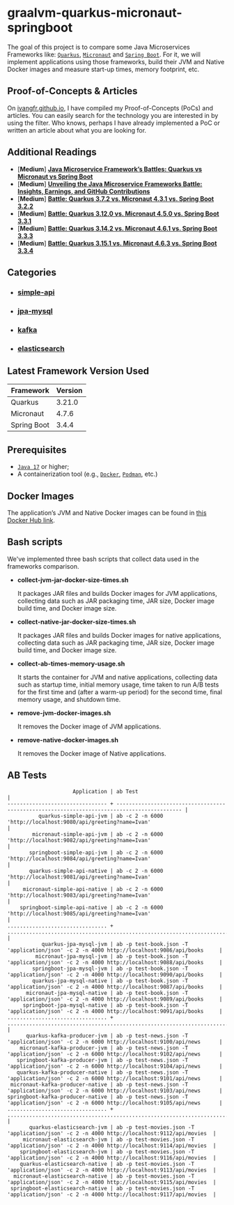 # graalvm-quarkus-micronaut-springboot

The goal of this project is to compare some Java Microservices Frameworks like: [`Quarkus`](https://quarkus.io/), [`Micronaut`](https://micronaut.io/) and [`Spring Boot`](https://docs.spring.io/spring-boot/index.html). For it, we will implement applications using those frameworks, build their JVM and Native Docker images and measure start-up times, memory footprint, etc.

## Proof-of-Concepts & Articles

On [ivangfr.github.io](https://ivangfr.github.io), I have compiled my Proof-of-Concepts (PoCs) and articles. You can easily search for the technology you are interested in by using the filter. Who knows, perhaps I have already implemented a PoC or written an article about what you are looking for.

## Additional Readings

- \[**Medium**\] [**Java Microservice Framework’s Battles: Quarkus vs Micronaut vs Spring Boot**](https://medium.com/@ivangfr/java-microservice-frameworks-battles-quarkus-vs-micronaut-vs-spring-boot-2321dc5712ae)
- \[**Medium**\] [**Unveiling the Java Microservice Frameworks Battle: Insights, Earnings, and GitHub Contributions**](https://medium.com/@ivangfr/unveiling-the-java-microservice-frameworks-battle-insights-earnings-and-github-contributions-6540cd0a0a1a)
- \[**Medium**\] [**Battle: Quarkus 3.7.2 vs. Micronaut 4.3.1 vs. Spring Boot 3.2.2**](https://medium.com/@ivangfr/battle-quarkus-3-7-2-vs-micronaut-4-3-1-vs-spring-boot-3-2-2-8d6765e15e45)
- \[**Medium**\] [**Battle: Quarkus 3.12.0 vs. Micronaut 4.5.0 vs. Spring Boot 3.3.1**](https://medium.com/@ivangfr/battle-quarkus-3-12-0-vs-micronaut-4-5-0-vs-spring-boot-3-3-1-b9a4424fc52f)
- \[**Medium**\] [**Battle: Quarkus 3.14.2 vs. Micronaut 4.6.1 vs. Spring Boot 3.3.3**](https://medium.com/@ivangfr/battle-quarkus-3-14-2-vs-micronaut-4-6-1-vs-spring-boot-3-3-3-41947196fb31)
- \[**Medium**\] [**Battle: Quarkus 3.15.1 vs. Micronaut 4.6.3 vs. Spring Boot 3.3.4**](https://medium.com/@ivangfr/battle-quarkus-3-15-1-vs-micronaut-4-6-3-vs-spring-boot-3-3-4-9ae4a7cefac6)

## Categories

- ### [simple-api](https://github.com/ivangfr/graalvm-quarkus-micronaut-springboot/tree/master/simple-api#graalvm-quarkus-micronaut-springboot)
- ### [jpa-mysql](https://github.com/ivangfr/graalvm-quarkus-micronaut-springboot/tree/master/jpa-mysql#graalvm-quarkus-micronaut-springboot)
- ### [kafka](https://github.com/ivangfr/graalvm-quarkus-micronaut-springboot/tree/master/kafka#graalvm-quarkus-micronaut-springboot)
- ### [elasticsearch](https://github.com/ivangfr/graalvm-quarkus-micronaut-springboot/tree/master/elasticsearch#graalvm-quarkus-micronaut-springboot)

## Latest Framework Version Used

| Framework   | Version |
|-------------|---------|
| Quarkus     | 3.21.0  |
| Micronaut   | 4.7.6   |
| Spring Boot | 3.4.4   |

## Prerequisites

- [`Java 17`](https://www.oracle.com/java/technologies/downloads/#java17) or higher;
- A containerization tool (e.g., [`Docker`](https://www.docker.com), [`Podman`](https://podman.io), etc.)

## Docker Images

The application’s JVM and Native Docker images can be found in [this Docker Hub link](https://hub.docker.com/search?q=ivanfranchin).

## Bash scripts

We've implemented three bash scripts that collect data used in the frameworks comparison.

- **collect-jvm-jar-docker-size-times.sh**
  
  It packages JAR files and builds Docker images for JVM applications, collecting data such as JAR packaging time, JAR size, Docker image build time, and Docker image size.

- **collect-native-jar-docker-size-times.sh**

  It packages JAR files and builds Docker images for native applications, collecting data such as JAR packaging time, JAR size, Docker image build time, and Docker image size.

- **collect-ab-times-memory-usage.sh**

  It starts the container for JVM and native applications, collecting data such as startup time, initial memory usage, time taken to run A/B tests for the first time and (after a warm-up period) for the second time, final memory usage, and shutdown time.

- **remove-jvm-docker-images.sh**

  It removes the Docker image of JVM applications.

- **remove-native-docker-images.sh**

  It removes the Docker image of Native applications.

## AB Tests

  ```text
                       Application | ab Test                                                                                     |
  -------------------------------- + ------------------------------------------------------------------------------------------- |
            quarkus-simple-api-jvm | ab -c 2 -n 6000 'http://localhost:9080/api/greeting?name=Ivan'                              |
          micronaut-simple-api-jvm | ab -c 2 -n 6000 'http://localhost:9082/api/greeting?name=Ivan'                              |
         springboot-simple-api-jvm | ab -c 2 -n 6000 'http://localhost:9084/api/greeting?name=Ivan'                              |
         quarkus-simple-api-native | ab -c 2 -n 6000 'http://localhost:9081/api/greeting?name=Ivan'                              |
       micronaut-simple-api-native | ab -c 2 -n 6000 'http://localhost:9083/api/greeting?name=Ivan'                              |
      springboot-simple-api-native | ab -c 2 -n 6000 'http://localhost:9085/api/greeting?name=Ivan'                              |
  ................................ + ........................................................................................... |
             quarkus-jpa-mysql-jvm | ab -p test-book.json -T 'application/json' -c 2 -n 4000 http://localhost:9086/api/books     |
           micronaut-jpa-mysql-jvm | ab -p test-book.json -T 'application/json' -c 2 -n 4000 http://localhost:9088/api/books     |
          springboot-jpa-mysql-jvm | ab -p test-book.json -T 'application/json' -c 2 -n 4000 http://localhost:9090/api/books     |
          quarkus-jpa-mysql-native | ab -p test-book.json -T 'application/json' -c 2 -n 4000 http://localhost:9087/api/books     |
        micronaut-jpa-mysql-native | ab -p test-book.json -T 'application/json' -c 2 -n 4000 http://localhost:9089/api/books     |
       springboot-jpa-mysql-native | ab -p test-book.json -T 'application/json' -c 2 -n 4000 http://localhost:9091/api/books     |
  ................................ + ........................................................................................... |
        quarkus-kafka-producer-jvm | ab -p test-news.json -T 'application/json' -c 2 -n 6000 http://localhost:9100/api/news      |
      micronaut-kafka-producer-jvm | ab -p test-news.json -T 'application/json' -c 2 -n 6000 http://localhost:9102/api/news      |
     springboot-kafka-producer-jvm | ab -p test-news.json -T 'application/json' -c 2 -n 6000 http://localhost:9104/api/news      |
     quarkus-kafka-producer-native | ab -p test-news.json -T 'application/json' -c 2 -n 6000 http://localhost:9101/api/news      |
   micronaut-kafka-producer-native | ab -p test-news.json -T 'application/json' -c 2 -n 6000 http://localhost:9103/api/news      |
  springboot-kafka-producer-native | ab -p test-news.json -T 'application/json' -c 2 -n 6000 http://localhost:9105/api/news      |
  ................................ + ........................................................................................... |
         quarkus-elasticsearch-jvm | ab -p test-movies.json -T 'application/json' -c 2 -n 4000 http://localhost:9112/api/movies  |
       micronaut-elasticsearch-jvm | ab -p test-movies.json -T 'application/json' -c 2 -n 4000 http://localhost:9114/api/movies  |
      springboot-elasticsearch-jvm | ab -p test-movies.json -T 'application/json' -c 2 -n 4000 http://localhost:9116/api/movies  |
      quarkus-elasticsearch-native | ab -p test-movies.json -T 'application/json' -c 2 -n 4000 http://localhost:9113/api/movies  |
    micronaut-elasticsearch-native | ab -p test-movies.json -T 'application/json' -c 2 -n 4000 http://localhost:9115/api/movies  |
   springboot-elasticsearch-native | ab -p test-movies.json -T 'application/json' -c 2 -n 4000 http://localhost:9117/api/movies  |
  ```
